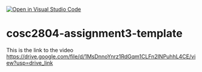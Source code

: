 [![Open in Visual Studio Code](https://classroom.github.com/assets/open-in-vscode-718a45dd9cf7e7f842a935f5ebbe5719a5e09af4491e668f4dbf3b35d5cca122.svg)](https://classroom.github.com/online_ide?assignment_repo_id=12242196&assignment_repo_type=AssignmentRepo)
# cosc2804-assignment3-template
This is the link to the video
https://drive.google.com/file/d/1MsDnnoYnrz1RdGqm1CLFn2INPuhhL4CE/view?usp=drive_link